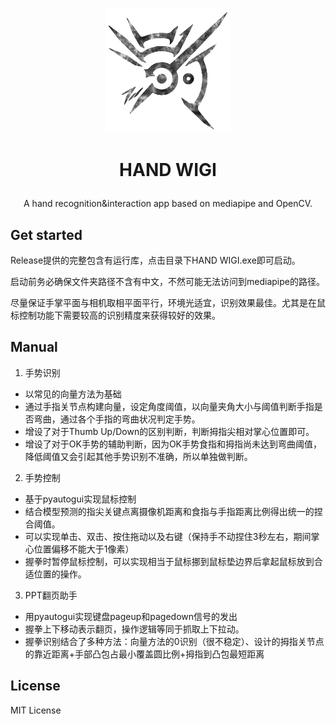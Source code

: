 <p align="center"><img src="Resources/LOGO.png" width = "200" height = "200" alt="LOGO"/></p>

# <p align="center"><b>HAND WIGI</b></p>

<p align="center">A hand recognition&amp;interaction app based on mediapipe and OpenCV.</p>

## Get started

  Release提供的完整包含有运行库，点击目录下HAND WIGI.exe即可启动。
  
  启动前务必确保文件夹路径不含有中文，不然可能无法访问到mediapipe的路径。
  
  尽量保证手掌平面与相机取相平面平行，环境光适宜，识别效果最佳。尤其是在鼠标控制功能下需要较高的识别精度来获得较好的效果。
  
## Manual

1. 手势识别
- 以常见的向量方法为基础
- 通过手指关节点构建向量，设定角度阈值，以向量夹角大小与阈值判断手指是否弯曲，通过各个手指的弯曲状况判定手势。
- 增设了对于Thumb Up/Down的区别判断，判断拇指尖相对掌心位置即可。
- 增设了对于OK手势的辅助判断，因为OK手势食指和拇指尚未达到弯曲阈值，降低阈值又会引起其他手势识别不准确，所以单独做判断。
2. 手势控制
- 基于pyautogui实现鼠标控制
- 结合模型预测的指尖关键点离摄像机距离和食指与手指距离比例得出统一的捏合阈值。
- 可以实现单击、双击、按住拖动以及右键（保持手不动捏住3秒左右，期间掌心位置偏移不能大于1像素）
- 握拳时暂停鼠标控制，可以实现相当于鼠标挪到鼠标垫边界后拿起鼠标放到合适位置的操作。
3. PPT翻页助手
- 用pyautogui实现键盘pageup和pagedown信号的发出
- 握拳上下移动表示翻页，操作逻辑等同于抓取上下拉动。
- 握拳识别结合了多种方法：向量方法的0识别（很不稳定）、设计的拇指关节点的靠近距离+手部凸包占最小覆盖圆比例+拇指到凸包最短距离

## License

 MIT License
